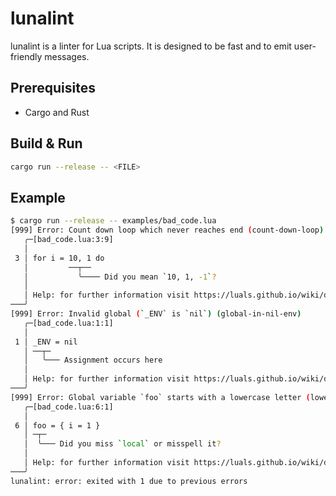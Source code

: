 # lunalint

lunalint is a linter for Lua scripts. It is designed to be fast and to emit user-friendly messages.

## Prerequisites
- Cargo and Rust

## Build & Run 

```sh
cargo run --release -- <FILE>
```

## Example

```sh
$ cargo run --release -- examples/bad_code.lua 
[999] Error: Count down loop which never reaches end (count-down-loop)
   ╭─[bad_code.lua:3:9]
   │
 3 │ for i = 10, 1 do
   │         ──┬──  
   │           ╰──── Did you mean `10, 1, -1`?
   │ 
   │ Help: for further information visit https://luals.github.io/wiki/diagnostics/#count-down-loop
───╯
[999] Error: Invalid global (`_ENV` is `nil`) (global-in-nil-env)
   ╭─[bad_code.lua:1:1]
   │
 1 │ _ENV = nil
   │ ──┬─  
   │   ╰─── Assignment occurs here
   │ 
   │ Help: for further information visit https://luals.github.io/wiki/diagnostics/#global-in-nil-env
───╯
[999] Error: Global variable `foo` starts with a lowercase letter (lowercase-global)
   ╭─[bad_code.lua:6:1]
   │
 6 │ foo = { i = 1 }
   │ ─┬─  
   │  ╰─── Did you miss `local` or misspell it?
   │ 
   │ Help: for further information visit https://luals.github.io/wiki/diagnostics/#lowercase-global
───╯
lunalint: error: exited with 1 due to previous errors
```
